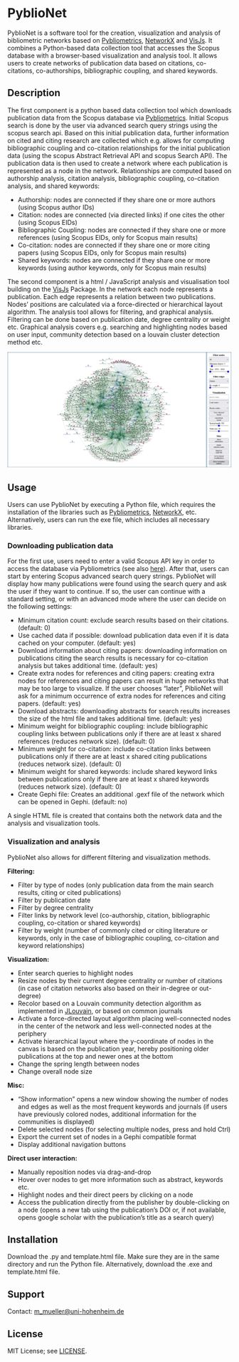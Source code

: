 # PyblioNet

PyblioNet is a software tool for the creation, visualization and analysis of bibliometric networks based on [Pybliometrics](https://pybliometrics.readthedocs.io/en/stable/), [NetworkX](https://github.com/networkx/networkx) and [VisJs](https://visjs.github.io/vis-network/docs/network/). It combines a Python-based data collection tool that accesses the Scopus database with a browser-based visualization and analysis tool. It allows users to create networks of publication data based on citations, co-citations, co-authorships, bibliographic coupling, and shared keywords. 


## Description
The first component is a python based data collection tool which downloads publication data from the Scopus database via [Pybliometrics](https://pybliometrics.readthedocs.io/en/stable/). Initial Scopus search is done by the user via advanced search query strings using the scopus search api. Based on this initial publication data, further information on cited and citing research are collected which e.g. allows for computing bibliographic coupling and co-citation relationships for the initial publication data (using the scopus Abstract Retrieval API and scopus Search API). The publication data is then used to create a network where each publication is represented as a node in the network. Relationships are computed based on authorship analysis, citation analysis, bibliographic coupling, co-citation analysis, and shared keywords:

- Authorship: nodes are connected if they share one or more authors (using Scopus author IDs)
-	Citation: nodes are connected (via directed links) if one cites the other (using Scopus EIDs)
-	Bibliographic Coupling: nodes are connected if they share one or more references (using Scopus EIDs, only for Scopus main results)
-	Co-citation: nodes are connected if they share one or more citing papers (using Scopus EIDs, only for Scopus main results)
-	Shared keywords: nodes are connected if they share one or more keywords (using author keywords, only for Scopus main results)

The second component is a html / JavaScript analysis and visualisation tool building on the [VisJs](https://visjs.github.io/vis-network/docs/network/) Package. In the network each node represents a publication. Each edge represents a relation between two publications. Nodes’ positions are calculated via a force-directed or hierarchical layout algorithm. The analysis tool allows for filtering, and graphical analysis. Filtering can be done based on publication date, degree centrality or weight etc. Graphical analysis covers e.g. searching and highlighting nodes based on user input, community detection based on a louvain cluster detection method etc.

![example chart](Examples/PyblioNetExample.png)

## Usage

Users can use PyblioNet by executing a Python file, which requires the installation of the libraries such as [Pybliometrics](https://pybliometrics.readthedocs.io/en/stable/), [NetworkX](https://github.com/networkx/networkx), etc. Alternatively, users can run the exe file, which includes all necessary libraries. 

### Downloading publication data
For the first use, users need to enter a valid Scopus API key in order to access the database via Pybliometrics (see also [here](https://dev.elsevier.com/sc_apis.html)). After that, users can start by entering Scopus advanced search query strings. PyblioNet will display how many publications were found using the search query and ask the user if they want to continue. If so, the user can continue with a standard setting, or with an advanced mode where the user can decide on the following settings: 
-	Minimum citation count: exclude search results based on their citations. (default: 0)
-	Use cached data if possible: download publication data even if it is data cached on your computer. (default: yes)
-	Download information about citing papers: downloading information on publications citing the search results is necessary for co-citation analysis but takes additional time. (default: yes)
-	Create extra nodes for references and citing papers: creating extra nodes for references and citing papers can result in huge networks that may be too large to visualize. If the user chooses “later”, PiblioNet will ask for a minimum occurrence of extra nodes for references and citing papers. (default: yes)
-	Download abstracts: downloading abstracts for search results increases the size of the html file and takes additional time. (default: yes)
-	Minimum weight for bibliographic coupling: include bibliographic coupling links between publications only if there are at least x shared references (reduces network size). (default: 0)
-	Minimum weight for co-citation: include co-citation links between publications only if there are at least x shared citing publications (reduces network size). (default: 0)
-	Minimum weight for shared keywords: include shared keyword links between publications only if there are at least x shared keywords (reduces network size). (default: 0)
-	Create Gephi file: Creates an additional .gexf file of the network which can be opened in Gephi. (default: no)

A single HTML file is created that contains both the network data and the analysis and visualization tools.

### Visualization and analysis

PyblioNet also allows for different filtering and visualization methods. 

**Filtering:** 
- Filter by type of nodes (only publication data from the main search results, citing or cited publications)
- Filter by publication date
- Filter by degree centrality
- Filter links by network level (co-authorship, citation, bibliographic coupling, co-citation or shared keywords)
- Filter by weight (number of commonly cited or citing literature or keywords, only in the case of bibliographic coupling, co-citation and keyword relationships) 
  
**Visualization:** 
- Enter search queries to highlight nodes
- Resize nodes by their current degree centrality or number of citations (in case of citation networks also based on their in-degree or out-degree)
- Recolor based on a Louvain community detection algorithm as implemented in [JLouvain](https://github.com/upphiminn/jLouvain), or based on common journals
- Activate a force-directed layout algorithm placing well-connected nodes in the center of the network and less well-connected nodes at the periphery
- Activate hierarchical layout where the y-coordinate of nodes in the canvas is based on the publication year, hereby positioning older publications at the top and newer ones at the bottom
- Change the spring length between nodes
- Change overall node size

**Misc:**
- “Show information” opens a new window showing the number of nodes and edges as well as the most frequent keywords and journals (if users have previously colored nodes, additional information for the communities is displayed)
- Delete selected nodes (for selecting multiple nodes, press and hold Ctrl)
- Export the current set of nodes in a Gephi compatible format
- Display additional navigation buttons   

**Direct user interaction:** 
- Manually reposition nodes via drag-and-drop
- Hover over nodes to get more information such as abstract, keywords etc.
- Highlight nodes and their direct peers by clicking on a node
- Access the publication directly from the publisher by double-clicking on a node (opens a new tab using the publication’s DOI or, if not available, opens google scholar with the publication’s title as a search query) 


## Installation
Download the .py and template.html file. Make sure they are in the same directory and run the Python file. Alternatively, download the .exe and template.html file.

## Support
Contact: m_mueller@uni-hohenheim.de



## License
MIT License; see [LICENSE](https://aidaho-edu.uni-hohenheim.de/gitlab/M_Mueller/pyblionet/-/blob/main/license).


